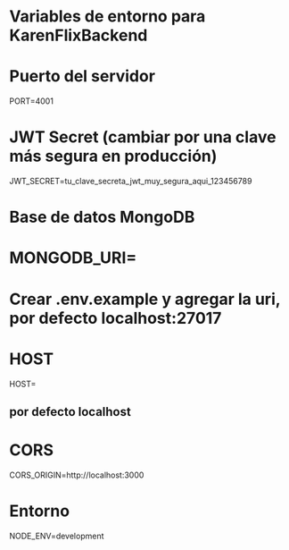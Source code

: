 # Variables de entorno para KarenFlixBackend

# Puerto del servidor
PORT=4001

# JWT Secret (cambiar por una clave más segura en producción)
JWT_SECRET=tu_clave_secreta_jwt_muy_segura_aqui_123456789

# Base de datos MongoDB
# MONGODB_URI=
# Crear .env.example y agregar la uri, por defecto localhost:27017

# HOST
HOST= 
## por defecto localhost
# CORS
CORS_ORIGIN=http://localhost:3000

# Entorno
NODE_ENV=development